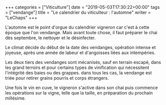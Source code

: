+++
categories = ["Viticulture"]
date = "2019-05-03T17:30:22+00:00"
tags = ["vendange"]
title = "Le calendrier du viticulteur : l'automne"
writer = "LeChaps"
+++

L'automne est le point d'orgue du calendrier vigneron car c'est à cette époque que l'on vendange. Mais avant toute chose, il faut préparer le chai dès septembre, le nettoyer et le désinfecter.  

Le climat décide du début de la date des vendanges, opération intense et joyeuse, après une année de labeur et d'angoisses liées aux intempéries.  

Les deux tiers des vendanges sont mécanisés, sauf en terrain escapé, dans les grand terroirs et pour certains types de vinification qui nécessitent l'intégrité des baies ou des grappes. dans tous les cas, la vendange est triée pour retirer grains pourris et corps étrangers.  

Une fois le vin en cuve, le vigneron s'active dans son chai puis commence les opérations sur la vigne, telle que la taille, en préparation du prochain millésime.